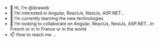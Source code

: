 - 👋 Hi, I’m @ibraweb
- 👀 I’m interested in Angular, ReactJs, NestJs, ASP.NET...
- 🌱 I’m currently learning the new technologies
- 💞️ I’m looking to collaborate on Angular, ReactJs, NestJs, ASP.NET...In French or in In France or in the world
- 📫 How to reach me ...

<!---
ibraweb/ibraweb is a ✨ special ✨ repository because its `README.md` (this file) appears on your GitHub profile.
You can click the Preview link to take a look at your changes.
--->
